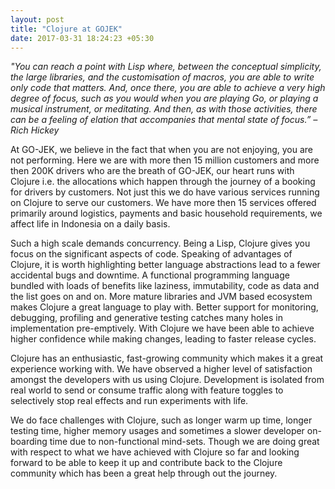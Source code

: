 ```yaml
---
layout: post
title: "Clojure at GOJEK"
date: 2017-03-31 18:24:23 +05:30
---
```


*"You can reach a point with Lisp where, between the conceptual simplicity, the large libraries, and the customisation of macros, you are able to write only code that matters. And, once there, you are able to achieve a very high degree of focus, such as you would when you are playing Go, or playing a musical instrument, or meditating. And then, as with those activities, there can be a feeling of elation that accompanies that mental state of focus.”  – Rich Hickey*

At GO-JEK, we believe in the fact that when you are not enjoying, you are not performing. Here we are with more then 15 million customers and more then 200K drivers who are the breath of GO-JEK, our heart runs with Clojure i.e. the allocations which happen through the journey of a booking for drivers by customers. Not just this we do have various services running on Clojure to serve our customers. We have more then 15 services offered primarily around logistics, payments and basic household requirements, we affect life in Indonesia on a daily basis.

Such a high scale demands concurrency. Being a Lisp, Clojure gives you focus on the significant aspects of code. Speaking of advantages of Clojure, it is worth highlighting better language abstractions lead to a fewer accidental bugs and downtime. A functional programming language bundled with loads of benefits like laziness, immutability, code as data and the list goes on and on. More mature libraries and JVM based ecosystem makes Clojure a great language to play with. Better support for monitoring, debugging, profiling and generative testing catches many holes in implementation pre-emptively. With Clojure we have been able to achieve higher confidence while making changes, leading to faster release cycles.

Clojure has an enthusiastic, fast-growing community which makes it a great experience working with. We have observed a higher level of satisfaction amongst the developers with us using Clojure. Development is isolated from real world to send or consume traffic along with feature toggles to selectively stop real effects and run experiments with life.

We do face challenges with Clojure, such as longer warm up time, longer testing time, higher memory usages and sometimes a slower developer on-boarding time due to non-functional mind-sets. Though we are doing great with respect to what we have achieved with Clojure so far and looking forward to be able to keep it up and contribute back to the Clojure community which has been a great help through out the journey.
